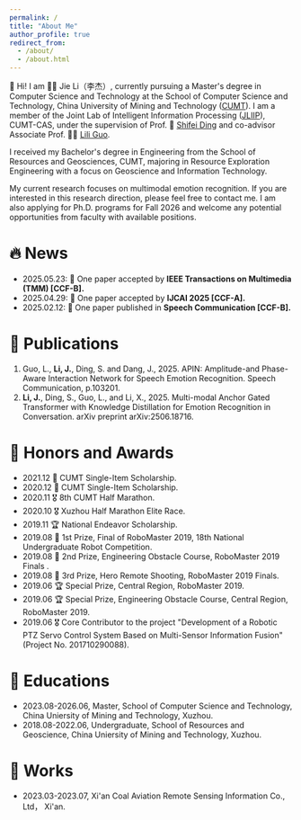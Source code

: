 ```yaml
---
permalink: /
title: "About Me"
author_profile: true
redirect_from: 
  - /about/
  - /about.html
---
```


👋 Hi! I am 🙋‍♂️ Jie Li（李杰）, currently pursuing a Master's degree in Computer Science and Technology at the School of Computer Science and Technology, China University of Mining and Technology ([CUMT](https://www.cumt.edu.cn/)). I am a member of the Joint Lab of Intelligent Information Processing ([JLIIP](http://www.jliip.org/)), CUMT-CAS, under the supervision of Prof. 👴 [Shifei Ding](https://cs.cumt.edu.cn/info/1096/4454.htm) and co-advisor Associate Prof. 👩‍🏫 [Lili Guo](https://cs.cumt.edu.cn/info/1097/6311.htm).

I received my Bachelor's degree in Engineering from the School of Resources and Geosciences, CUMT, majoring in Resource Exploration Engineering with a focus on Geoscience and Information Technology.

My current research focuses on multimodal emotion recognition. If you are interested in this research direction, please feel free to contact me. I am also applying for Ph.D. programs for Fall 2026 and welcome any potential opportunities from faculty with available positions.


🔥 News
======
* 2025.05.23: 🎉 One paper accepted by **IEEE Transactions on Multimedia (TMM) [CCF-B].**
* 2025.04.29: 🎉 One paper accepted by **IJCAI 2025 [CCF-A].**
* 2025.02.12: 🎉 One paper published in **Speech Communication [CCF-B].**

📝 Publications
======
1. Guo, L., **Li, J.**, Ding, S. and Dang, J., 2025. APIN: Amplitude-and Phase-Aware Interaction Network for Speech Emotion Recognition. Speech Communication, p.103201.
2. **Li, J.**, Ding, S., Guo, L., and Li, X., 2025. Multi-modal Anchor Gated Transformer with Knowledge Distillation for Emotion Recognition in Conversation. arXiv preprint arXiv:2506.18716.


🏅 Honors and Awards
======
* 2021.12 🥉 CUMT Single-Item Scholarship.
* 2020.12 🥉 CUMT Single-Item Scholarship.
* 2020.11 🎖 8th CUMT Half Marathon.  
* 2020.10 🎖 Xuzhou Half Marathon Elite Race. 
* 2019.11 🏆 National Endeavor Scholarship.
* 2019.08 🥇 1st Prize, Final of RoboMaster 2019, 18th National Undergraduate Robot Competition.
* 2019.08 🥈 2nd Prize, Engineering Obstacle Course, RoboMaster 2019 Finals .
* 2019.08 🥉 3rd Prize, Hero Remote Shooting, RoboMaster 2019 Finals.
* 2019.06 🏆 Special Prize, Central Region, RoboMaster 2019.
* 2019.06 🏆 Special Prize, Engineering Obstacle Course, Central Region, RoboMaster 2019.
* 2019.06 🎖 Core Contributor to the project "Development of a Robotic PTZ Servo Control System Based on Multi-Sensor Information Fusion" (Project No. 201710290088).


📖 Educations
======
* 2023.08-2026.06, Master, School of Computer Science and Technology, China Uniersity of Mining and Technology, Xuzhou.
* 2018.08-2022.06, Undergraduate, School of Resources and Geoscience, China Uniersity of Mining and Technology, Xuzhou.

💼 Works
======
* 2023.03-2023.07, Xi'an Coal Aviation Remote Sensing Information Co., Ltd， Xi'an.
